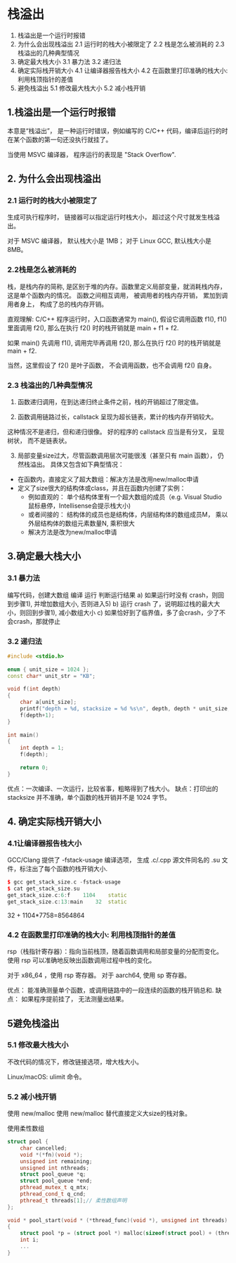 # 栈溢出

1. 栈溢出是一个运行时报错
2. 为什么会出现栈溢出
    2.1 运行时的栈大小被限定了
    2.2 栈是怎么被消耗的
    2.3 栈溢出的几种典型情况
3. 确定最大栈大小
    3.1 暴力法
    3.2 递归法
4. 确定实际栈开销大小
    4.1 让编译器报告栈大小
    4.2 在函数里打印准确的栈大小: 利用栈顶指针的差值
5. 避免栈溢出
    5.1 修改最大栈大小
    5.2 减小栈开销


## 1.栈溢出是一个运行时报错

本意是“栈溢出”， 是一种运行时错误，例如编写的 C/C++ 代码，编译后运行的时在某个函数的第一句还没执行就挂了。

当使用 MSVC 编译器， 程序运行的表现是 "Stack Overflow".

## 2. 为什么会出现栈溢出

### 2.1 运行时的栈大小被限定了

生成可执行程序时， 链接器可以指定运行时栈大小， 超过这个尺寸就发生栈溢出。

对于 MSVC 编译器， 默认栈大小是 1MB； 对于 Linux GCC, 默认栈大小是 8MB。

### 2.2栈是怎么被消耗的

栈，是栈内存的简称, 是区别于堆的内存。函数里定义局部变量，就消耗栈内存，这是单个函数内的情况。 函数之间相互调用， 被调用者的栈内存开销， 累加到调用者身上， 构成了总的栈内存开销。

直观理解: C/C++ 程序运行时，入口函数通常为 main(), 假设它调用函数 f1(), f1() 里面调用 f2(), 那么在执行 f2() 时的栈开销就是 main + f1 + f2.

如果 main() 先调用 f1(), 调用完毕再调用 f2(), 那么在执行 f2() 时的栈开销就是 main + f2.

当然，这里假设了 f2() 是叶子函数， 不会调用函数，也不会调用 f2() 自身。

### 2.3 栈溢出的几种典型情况

1. 函数递归调用，在到达递归终止条件之前，栈的开销超过了限定值。

2. 函数调用链路过长，callstack 呈现为超长链表，累计的栈内存开销较大。

这种情况不是递归，但和递归很像。 好的程序的 callstack 应当是有分叉， 呈现树状， 而不是链表状。

3. 局部变量size过大，尽管函数调用层次可能很浅（甚至只有 main 函数）， 仍然栈溢出。 具体又包含如下典型情况：

+ 在函数内，直接定义了超大数组：解决方法是改用new/malloc申请
+ 定义了size很大的结构体或class，并且在函数内创建了实例：
    + 例如直观的： 单个结构体里有一个超大数组的成员（e.g. Visual Studio 鼠标悬停，Intellisense会提示栈大小)
    + 或者间接的： 结构体的成员也是结构体，内层结构体的数组成员M， 乘以外层结构体的数组元素数量N, 乘积很大
    + 解决方法是改为new/malloc申请

## 3.确定最大栈大小
### 3.1 暴力法

编写代码，创建大数组
编译
运行
判断运行结果
a) 如果运行时没有 crash，则回到步骤1), 并增加数组大小, 否则进入5)
b) 运行 crash 了，说明超过栈的最大大小，则回到步骤1), 减小数组大小
c) 如果恰好到了临界值，多了会crash，少了不会crash，那就停止

### 3.2 递归法
```cpp
#include <stdio.h>
 
enum { unit_size = 1024 };
const char* unit_str = "KB";
 
void f(int depth)
{
    char a[unit_size];
    printf("depth = %d, stacksize = %d %s\n", depth, depth * unit_size, unit_str);
    f(depth+1);
}
 
int main()
{
    int depth = 1;
    f(depth);
 
    return 0;
}
```

优点：一次编译、一次运行，比较省事，粗略得到了栈大小。
缺点：打印出的 stacksize 并不准确，单个函数的栈开销并不是 1024 字节。

## 4. 确定实际栈开销大小

### 4.1让编译器报告栈大小

GCC/Clang 提供了 -fstack-usage 编译选项， 生成 .c/.cpp 源文件同名的 .su 文件，标注出了每个函数的栈开销大小.

```cpp
$ gcc get_stack_size.c -fstack-usage
$ cat get_stack_size.su
get_stack_size.c:6:f	1104	static
get_stack_size.c:13:main	32	static
```

32 + 1104*7758=8564864

### 4.2 在函数里打印准确的栈大小: 利用栈顶指针的差值

rsp（栈指针寄存器）：指向当前栈顶，随着函数调用和局部变量的分配而变化。使用 rsp 可以准确地反映出函数调用过程中栈的变化。

对于 x86_64 ，使用 rsp 寄存器。 对于 aarch64, 使用 sp 寄存器。


优点： 能准确测量单个函数，或调用链路中的一段连续的函数的栈开销总和.
缺点： 如果程序提前挂了， 无法测量出结果。


## 5避免栈溢出

### 5.1 修改最大栈大小
不改代码的情况下，修改链接选项，增大栈大小。

Linux/macOS: ulimit 命令。

### 5.2 减小栈开销
使用 new/malloc
使用 new/malloc 替代直接定义大size的栈对象。

使用柔性数组
```cpp
struct pool {
	char cancelled;
	void *(*fn)(void *);
	unsigned int remaining;
	unsigned int nthreads;
	struct pool_queue *q;
	struct pool_queue *end;
	pthread_mutex_t q_mtx;
	pthread_cond_t q_cnd;
	pthread_t threads[1];// 柔性数组声明
};
 
void * pool_start(void * (*thread_func)(void *), unsigned int threads)
{
	struct pool *p = (struct pool *) malloc(sizeof(struct pool) + (threads-1) * sizeof(pthread_t)); //柔性数组填充
	int i;
    ...
}
```



